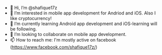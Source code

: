 - 👋 Hi, I’m @shafique17z
- 👀 I’m interested in mobile app development for Andriod and iOS. Also I like cryptocurrency!
- 🌱 I’m currently learning Android app development and iOS-learning will be following.
- 💞️ I’m looking to collaborate on mobile app development.
- 📫 How to reach me: I'm mostly active on facebook (https://www.facebook.com/shafique17z/)

<!---
shafique17z/shafique17z is a ✨ special ✨ repository because its `README.md` (this file) appears on your GitHub profile.
You can click the Preview link to take a look at your changes.
--->
